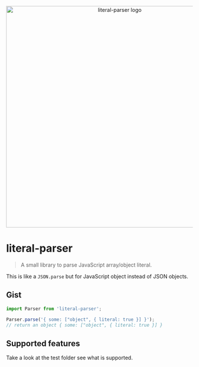 <p align="center">
  <img src="https://github.com/etienne-dldc/literal-parser/blob/master/design/logo.svg" width="597" alt="literal-parser logo">
</p>

# literal-parser

> A small library to parse JavaScript array/object literal.

This is like a `JSON.parse` but for JavaScript object instead of JSON objects.

## Gist

```js
import Parser from 'literal-parser';

Parser.parse('{ some: ["object", { literal: true }] }');
// return an object { some: ["object", { literal: true }] }
```

## Supported features

Take a look at the test folder see what is supported.
